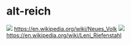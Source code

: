 # alt-reich
![](https://github.com/nondejus/alt-nazi/blob/main/ArtBoard%20Image%20(53).jpg)
https://en.wikipedia.org/wiki/Neues_Volk
![](https://github.com/nondejus/alt-nazi/blob/main/ArtBoard%20Image%20(325).jpg)
https://en.wikipedia.org/wiki/Leni_Riefenstahl
